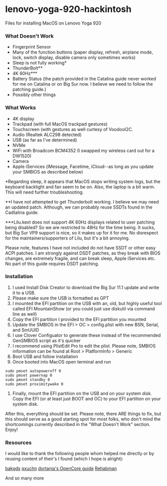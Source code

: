 # lenovo-yoga-920-hackintosh
Files for installing MacOS on Lenovo Yoga 920

### What Doesn't Work
* Fingerprint Sensor
* Many of the function buttons (paper display, refresh, airplane mode, lock, switch display, disable camera only sometimes works)
* Sleep is not fully working*
* ThunderBolt**
* 4K 60Hz***
* Battery Status (the patch provided in the Catalina guide never worked for me on Catalina or on Big Sur now. I believe we need to follow the patching guide.)
* Possibly other things
### What Works
* 4K display
* Trackpad (with full MacOS trackpad gestures)
* Touchscreen (with gestures as well curtesy of VoodooI2C.
* Audio (Realtek ALC298 detected)
* USB (as far as I've determined)
* NVMe
* WiFi with Broadcom BCM4352 (I swapped my wireless card out for a DW1520)
* Camera
* Apple iServices (iMessage, Facetime, iCloud--as long as you update your SMBIOS as described below)

*Regarding sleep, it appears that MacOS stops writing system logs, but the keyboard backlight and fan seem to be on. Also, the laptop is a bit warm. This will need further troubleshooting.

**I have not attempted to get Thunderbolt working. I believe we may need an updated patch. Although, we can probably reuse SSDTs found in the Cadtalina guide.

***Lilu.kext does not support 4K 60Hz displays related to user patching being disabled? So we are restricted to 48Hz for the time being. It sucks, but Big Sur VP9 support is nice, so it makes up for it for me. No disrespect for the maintainers/supporters of Lilu, but it's a bit annoying.

Please note, features I have not included do not have SSDT or other easy ACPI patches. I am strongly against DSDT patches, as they break with BIOS changes, are extremely fragile, and can break sleep, Apple iServices etc. No part of this guide requires DSDT patching.
### Installation

1. I used Install Disk Creator to download the Big Sur 11.1 update and write it to a USB.
 1. Please make sure the USB is formatted as GPT
1. I mounted the EFI partition on the USB with an, old, but highly useful tool called EFI MountainShow (or you could just use diskutil via command line as well)
1. Copy the EFI partition I provided to the EFI partition you mounted
1. Update the SMBIOS in the EFI > OC > config.plist with new BSN, Serial, and SmUUID
 1. I use Clover Configuator to generate these instead of the recommended GenSMBIOS script as it's quicker
 1. I recommend using PlistEdit Pro to edit the plist. Please note, SMBIOS information can be found at Root > PlatformInfo > Generic
1. Boot USB and follow installation
1. Once booted into MacOS open terminal and run

```
sudo pmset autopoweroff 0
sudo pmset powernap 0
sudo pmset standby 0
sudo pmset proximitywake 0
```

1. Finally, mount the EFI partition on the USB and on your system disk. Copy the EFI (or at least just BOOT and OC) to your EFI partition on your system disk.


After this, everything should be set. Please note, there ARE things to fix, but this should serve as a good starting spot for most folks, who don't mind the shortcomings currently described in the "What Doesn't Work" section. Enjoy!

### Resources

I would like to thank the following people whom helped me directly or by reusing content of their's I found (which I hope is alright):

[bakgds](https://www.tonymacx86.com/members/bakgds.2070721/)
[qxuchn](https://www.tonymacx86.com/members/qxuchn.2207934/)
[dortania's ​OpenCore guide](https://dortania.github.io/)
[Rehabman](https://www.tonymacx86.com/members/rehabman.429483/)

And so many more
